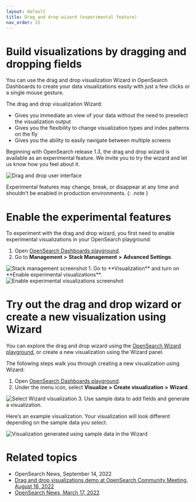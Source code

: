 ```yaml
---
layout: default
title: Drag and drop wizard (experimental feature)
nav_order: 15
---
```


# Build visualizations by  dragging and dropping fields

You can use the drag and drop visualization Wizard in OpenSearch Dashboards to create your data visualizations easily with just a few clicks or a single mouse gesture. 

The drag and drop visualization Wizard:

* Gives you immediate an view of your data without the need to preselect the visualization output 
* Gives you the flexibility to change visualization types and index patterns on the fly
* Gives you the ability to easily navigate between multiple screens 

Beginning with OpenSearch release 1.3, the drag and drop wizard is available as an experimental feature. We invite you to try the wizard and let us know how you feel about it.

<img src="{{site.url}}{{site.baseurl}}/images/drag-drop-ui.png" alt="Drag and drop user interface">

Experimental features may change, break, or disappear at any time and shouldn’t be enabled in production environments. {: .note }

# Enable the experimental features

To experiment with the drag and drop wizard, you first need to enable experimental visualizations in your OpenSearch playground:

1. Open [OpenSearch Dashboards playground](https://playground.opensearch.org/app/home#/).
2. Go to **Management** **>** **Stack Management** **>** **Advanced Settings**.
<img src="{{site.url}}{{site.baseurl}}/images/stack-managment-settings.png" alt="Stack management screenshot">
1. Go to **Visualization** and turn on **Enable experimental visualizations**.
<img src="{{site.url}}{{site.baseurl}}/images/enable-experimental-viz.png" alt="Enable experimental visualizations screenshot">

# Try out the drag and drop wizard or create a new visualization using Wizard

You can explore the drag and drop wizard using the [OpenSearch Wizard playground](https://playground.opensearch.org/app/wizard), or create a new visualization using the Wizard panel. 

The following steps walk you through creating a new visualization using Wizard:

1. Open [OpenSearch Dashboards playground](https://playground.opensearch.org/app/home#/).
2. Under the menu icon, select **Visualize** **>** **Create visualization** **>** **Wizard**.
<img src="{{site.url}}{{site.baseurl}}//images/drag-and-drop-viz-select.png" alt="Select Wizard visualization">   
3. Use sample data to add fields and generate a visualization.

Here’s an example visualization. Your visualization will look different depending on the sample data you select.

<img src="{{site.url}}{{site.baseurl}}/images/drag-drop-generated-viz.png" alt="Visualization generated using sample data in the Wizard">

# Related topics

* OpenSearch News, September 14, 2022
* [Drag and drop visualizations demo at OpenSearch Community Meeting, August 16, 2022](https://forum.opensearch.org/t/opensearch-community-meeting-2022-0816/10323)
* [OpenSearch News, March 17, 2022](https://opensearch.org/blog/releases/2022/03/launch-announcement-1-3-0/)